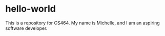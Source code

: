 # hello-world
This is a repository for CS464.
My name is Michelle, and I am an aspiring software developer.
